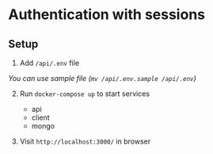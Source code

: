 # Authentication with sessions

## Setup

1. Add `/api/.env` file

<i>You can use sample file (`mv /api/.env.sample /api/.env`)</i>

2. Run `docker-compose up` to start services

   - api
   - client
   - mongo

3. Visit `http://localhost:3000/` in browser
